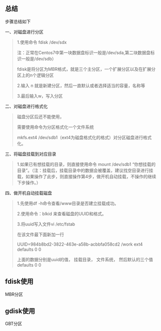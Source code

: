 ## 总结

步骤总结如下

一、对磁盘进行分区

> 1.使用命令 fdisk /dev/sdx
>
> 注：正常在Centos7中第一块数据盘标识一般是/dev/sda,第二块数据盘标识一般是/dev/sdb）
>
> fdisk是将分区为MBR格式，就是三个主分区，一个扩展分区以及在扩展分区上的n个逻辑分区
>
> 
>
> 2.输入 n 就是新建分区，然后一直默认或者选择适当的容量，名称等
>
> 
>
> 3.最后输入w，写入分区

二、对磁盘进行格式化

> 磁盘分区后还不能使用，
>
> 需要使用命令为分区格式化一个文件系统
>
> mkfs.ext4 /dev/sdb1（ext4为磁盘格式化的格式）对分区磁盘进行格式化。

三、将磁盘挂载到对应目录

> 1.如果已有想挂载的目录，则直接使用命令 mount /dev/sdb1 “你想挂载的目录”。（注：挂载后，挂载目录中的数据会被覆盖，建议找空目录进行挂载，如果操作了此步，则直接操作第4步，做开机自动挂载，不操作的继续下步操作。）

四、做开机自动挂载磁盘

> 1.先使用df -h命令查看/www目录是否建立挂载成功。
>
>  
>
> 2.使用命令：blkid 来查看磁盘的UUID和格式。
>
>  
>
> 3.将uuid写入文件vi /etc/fstab
>
>  在该文件最下面新加一行
>
>  UUID=984b8bd2-3822-463e-a58b-acbbfa058cd2 /work ext4    defaults        0 0
>
> 上面的数据分别是uuid的值， 挂载目录， 文件系统， 然后默认的三个值 defaults 0 0



## fdisk使用

MBR分区

## gdisk使用

GBT分区

## 



















